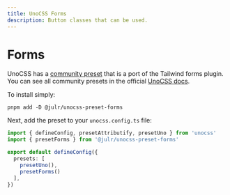```yaml
---
title: UnoCSS Forms
description: Button classes that can be used.
---
```


# Forms

UnoCSS has a [community preset](https://github.com/Julien-R44/unocss-preset-forms) that is a port of the Tailwind forms plugin. You can see all community presets in the official [UnoCSS docs](https://unocss.dev/presets/community).

To install simply:

```shell
pnpm add -D @julr/unocss-preset-forms
```

Next, add the preset to your `unocss.config.ts` file:

```ts title="unocss.config.ts"
import { defineConfig, presetAttributify, presetUno } from 'unocss'
import { presetForms } from '@julr/unocss-preset-forms'

export default defineConfig({
  presets: [
    presetUno(),
    presetForms()
  ],
})
```